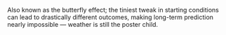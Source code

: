 Also known as the butterfly effect; the tiniest tweak in starting conditions can lead to drastically different outcomes, making long-term prediction nearly impossible — weather is still the poster child.
